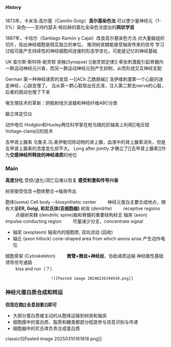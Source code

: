 ##### History
1873年，卡米洛·高尔基（Camillo Golgi）**高尔基染色法**
可以使少量神经元（1-5%）染色——支持约瑟夫·格拉赫的氯化金染色法提出的**网状学说**

1887年，卡哈尔（Santiago Ramón y Cajal）改良高尔基染色方法
对大量脑组织切片，指出神经细胞是相互独立的单位。
推测树突棘能接受轴突传来的信号
学习过程可能产生持续性的神经细胞间连接的形态学变化，可能是记忆的神经基础

UK 查尔斯·斯科特·谢灵顿
	突触(Synapse)
	[[谢灵顿定律]]
		牵张刺激能引起脊髓内一群运动神经元兴奋，而另一群运动神经元则产生抑制，从而形成交互神经支配

German 第一种神经递质的发现 —[[ACh 乙酰胆碱]]
	洛伊维刺激第一个心脏的迷走神经，心跳变慢了。
	当从第一颗心脏取出任氏液，注入第二颗去nerve的心脏，后者的跳动也慢了下来


电生理技术的革新：阴极射线示波器和神经纤维ABC分类

脑立体定位仪

动作电位
	Hodgkin和Huxley两位科学家在枪乌贼的巨轴突上利用[[电压钳 Voltage-clamp]]的技术


去甲肾上腺素
乌鲁夫.冯.奥伊勒切除动物的肾上腺，血液中的肾上腺素消失，但是去甲肾上腺素的浓度变化却不大。
Long after jointly 才确立了[[去甲肾上腺素]]作为**交感神经所释放的神经递质**的地位






### Main

**高度分化**
	受损/退化/凋亡后难以恢复
**感受刺激和传导兴奋**


树突接受信息$\to$胞体整合$\to$轴突传出


胞体(soma) Cell body --biosynthetic center
$\qquad$神经元蛋白主要合成地点，拥有大量**ER, Golgi, 和尼氏体(亚细胞器)**
树突 (dendrite)
$\qquad$receptive regions
$\qquad$点缀树突棘 (dendrilic spine)脑和脊髓的重要结构标志
轴突 (axon) 
$\qquad$impulse conducting region
$\qquad$尽量减少分支，concentrate signal
- 轴浆 (axoplasm) 
	轴突内的细胞质, 双向流动 (回收)
- 轴丘 (axon hillock)
	 cone-shaped area from which axons arise 产生动作电位

细胞骨架 (Cytoskeleton)
$\qquad$**微管+微丝+神经丝**，协助递质运输
	神经极性基础诱导信号通路     
$\qquad$kiss and run（？）





						![[Pasted image 20240226194910.png]]


### 神经元蛋白质合成和转运

**但现在跑[[全息投影]]即可**

- 大部分蛋白质被主动的从胞体运输到树突和轴突
- 细胞膜中的蛋白质、脂质和糖类都部分程度参与信息识别与传递
- 细胞器中的尼氏体负责合成蛋白质

classic![[Pasted image 20250310161818.png]]


